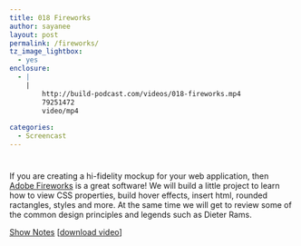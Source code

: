 ```yaml
---
title: 018 Fireworks
author: sayanee
layout: post
permalink: /fireworks/
tz_image_lightbox:
  - yes
enclosure:
  - |
    |
        http://build-podcast.com/videos/018-fireworks.mp4
        79251472
        video/mp4
        
categories:
  - Screencast
---
```

# 

If you are creating a hi-fidelity mockup for your web application, then [Adobe Fireworks][1] is a great software! We will build a little project to learn how to view CSS properties, build hover effects, insert html, rounded ractangles, styles and more. At the same time we will get to review some of the common design principles and legends such as Dieter Rams.

 [1]: http://www.adobe.com/products/fireworks.html

[Show Notes][2] [[download video][3]]

 [2]: https://github.com/sayanee/Build-Podcast/tree/master/018-fireworks
 [3]: http://build-podcast.com/videos/018-fireworks.mp4